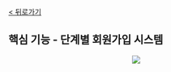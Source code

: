 [< 뒤로가기](../README.md)

## 핵심 기능 - 단계별 회원가입 시스템

<p align="center"><image src="./1.authentication.jpg"></p>